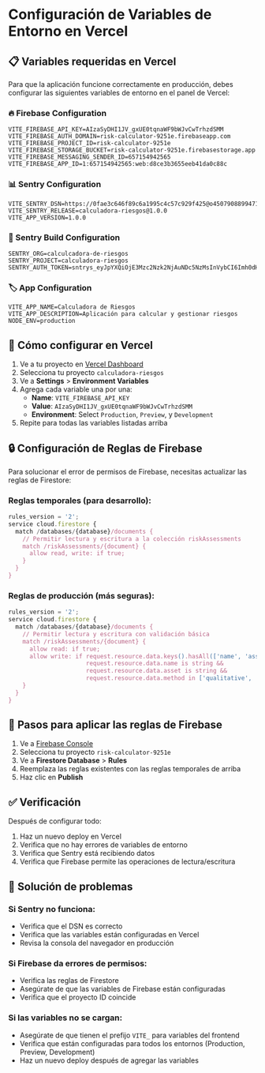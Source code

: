 # Configuración de Variables de Entorno en Vercel

## 📋 Variables requeridas en Vercel

Para que la aplicación funcione correctamente en producción, debes configurar las siguientes variables de entorno en el panel de Vercel:

### 🔥 Firebase Configuration
```
VITE_FIREBASE_API_KEY=AIzaSyDHI1JV_gxUE0tqnaWF9bWJvCwTrhzdSMM
VITE_FIREBASE_AUTH_DOMAIN=risk-calculator-9251e.firebaseapp.com
VITE_FIREBASE_PROJECT_ID=risk-calculator-9251e
VITE_FIREBASE_STORAGE_BUCKET=risk-calculator-9251e.firebasestorage.app
VITE_FIREBASE_MESSAGING_SENDER_ID=657154942565
VITE_FIREBASE_APP_ID=1:657154942565:web:d8ce3b3655eeb41da0c88c
```

### 📊 Sentry Configuration
```
VITE_SENTRY_DSN=https://0fae3c646f89c6a1995c4c57c929f425@o4507908899471360.ingest.us.sentry.io/4509971145490434
VITE_SENTRY_RELEASE=calculadora-riesgos@1.0.0
VITE_APP_VERSION=1.0.0
```

### 🔧 Sentry Build Configuration
```
SENTRY_ORG=calculcadora-de-riesgos
SENTRY_PROJECT=calculadora-riesgos
SENTRY_AUTH_TOKEN=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
```

### 🏷️ App Configuration
```
VITE_APP_NAME=Calculadora de Riesgos
VITE_APP_DESCRIPTION=Aplicación para calcular y gestionar riesgos
NODE_ENV=production
```

## 🚀 Cómo configurar en Vercel

1. Ve a tu proyecto en [Vercel Dashboard](https://vercel.com/dashboard)
2. Selecciona tu proyecto `calculadora-riesgos`
3. Ve a **Settings** > **Environment Variables**
4. Agrega cada variable una por una:
   - **Name**: `VITE_FIREBASE_API_KEY`
   - **Value**: `AIzaSyDHI1JV_gxUE0tqnaWF9bWJvCwTrhzdSMM`
   - **Environment**: Select `Production`, `Preview`, y `Development`
5. Repite para todas las variables listadas arriba

## 🔒 Configuración de Reglas de Firebase

Para solucionar el error de permisos de Firebase, necesitas actualizar las reglas de Firestore:

### Reglas temporales (para desarrollo):
```javascript
rules_version = '2';
service cloud.firestore {
  match /databases/{database}/documents {
    // Permitir lectura y escritura a la colección riskAssessments
    match /riskAssessments/{document} {
      allow read, write: if true;
    }
  }
}
```

### Reglas de producción (más seguras):
```javascript
rules_version = '2';
service cloud.firestore {
  match /databases/{database}/documents {
    // Permitir lectura y escritura con validación básica
    match /riskAssessments/{document} {
      allow read: if true;
      allow write: if request.resource.data.keys().hasAll(['name', 'asset', 'method']) &&
                      request.resource.data.name is string &&
                      request.resource.data.asset is string &&
                      request.resource.data.method in ['qualitative', 'quantitative'];
    }
  }
}
```

## 🔧 Pasos para aplicar las reglas de Firebase

1. Ve a [Firebase Console](https://console.firebase.google.com/)
2. Selecciona tu proyecto `risk-calculator-9251e`
3. Ve a **Firestore Database** > **Rules**
4. Reemplaza las reglas existentes con las reglas temporales de arriba
5. Haz clic en **Publish**

## ✅ Verificación

Después de configurar todo:

1. Haz un nuevo deploy en Vercel
2. Verifica que no hay errores de variables de entorno
3. Verifica que Sentry está recibiendo datos
4. Verifica que Firebase permite las operaciones de lectura/escritura

## 🐛 Solución de problemas

### Si Sentry no funciona:
- Verifica que el DSN es correcto
- Verifica que las variables están configuradas en Vercel
- Revisa la consola del navegador en producción

### Si Firebase da errores de permisos:
- Verifica las reglas de Firestore
- Asegúrate de que las variables de Firebase están configuradas
- Verifica que el proyecto ID coincide

### Si las variables no se cargan:
- Asegúrate de que tienen el prefijo `VITE_` para variables del frontend
- Verifica que están configuradas para todos los entornos (Production, Preview, Development)
- Haz un nuevo deploy después de agregar las variables
